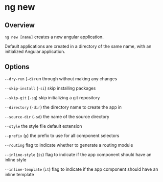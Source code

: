 <!-- Links in /docs/documentation should NOT have `.md` at the end, because they end up in our wiki at release. -->

# ng new

## Overview
`ng new [name]` creates a new angular application.

Default applications are created in a directory of the same name, with an initialized Angular application.

## Options
`--dry-run` (`-d`) run through without making any changes

`--skip-install` (`-si`) skip installing packages

`--skip-git` (`-sg`) skip initializing a git repository

`--directory` (`-dir`) the directory name to create the app in

`--source-dir` (`-sd`) the name of the source directory

`--style` the style file default extension

`--prefix` (`p`) the prefix to use for all component selectors

`--routing` flag to indicate whether to generate a routing module

`--inline-style` (`is`) flag to indicate if the app component should have an inline style

`--inline-template` (`it`) flag to indicate if the app component should have an inline template
